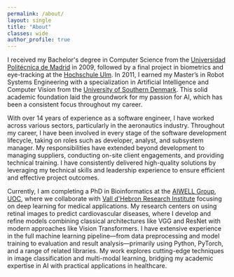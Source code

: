 ```yaml
---
permalink: /about/
layout: single
title: "About"
classes: wide
author_profile: true
---
```


I received my Bachelor's degree in Computer Science from the [Universidad Politécnica de Madrid](https://www.etsisi.upm.es/)
in 2009, followed by a final project in biometrics and eye-tracking at the [Hochschule Ulm](https://www.thu.de/en). In 2011,
I earned my Master’s in Robot Systems Engineering with a specialization in Artificial Intelligence and Computer Vision
from the [University of Southern Denmark](https://www.sdu.dk/en). This solid academic foundation laid the groundwork
for my passion for AI, which has been a consistent focus throughout my career.

With over 14 years of experience as a software engineer, I have worked across various sectors, particularly in the
aeronautics industry. Throughout my career, I have been involved in every stage of the software development lifecycle,
taking on roles such as developer, analyst, and subsystem manager. My responsibilities have extended beyond development
to managing suppliers, conducting on-site client engagements, and providing technical training. I have consistently
delivered high-quality solutions by leveraging my technical skills and leadership experience to ensure efficient and
effective project outcomes.


Currently, I am completing a PhD in Bioinformatics at the [AIWELL Group](https://aiwell.uoc.edu/), [UOC](https://www.uoc.edu),
where we collaborate with [Vall d'Hebron Research Institute](https://vhir.vallhebron.com/en) focusing on deep learning
for medical applications. My research centers on using retinal images to predict cardiovascular diseases, where I develop
and refine models combining classical architectures like VGG and ResNet with modern approaches like Vision Transformers.
I have extensive experience in the full machine learning pipeline—from data preprocessing and model training to
evaluation and result analysis—primarily using Python, PyTorch, and a range of related libraries. My work explores
cutting-edge techniques in image classification and multi-modal learning, bridging my academic expertise in AI with
practical applications in healthcare.
















[//]: # ()
[//]: # (------- )

[//]: # (Rubén G. Barriada is a PhD student at Universitat Oberta de Catalunya &#40;UOC&#41; and a member of AIWell group)

[//]: # (&#40;Artificial Intelligence for Human Well-being&#41;. He recived his Bachellor degree in Computer Science at)

[//]: # (Universidad Politécnica de Madrid &#40;UPM&#41; in 2009. He obtained his M.Sc. in Robot Systems Engineering, with specialization)

[//]: # (in Artificial Intelligence and Computer Vision at University of Southern Denmark &#40;SDU&#41; in 2011. Currently he is doing)

[//]: # (his PhD at part-time, combining his job as software engineer. His main research interests include computer vision,)

[//]: # (machine learning and deep learning algorithms in medical image &#40;retinal images&#41;.)

[//]: # ()
[//]: # ()
[//]: # (I am a software engineer with over 14 years of experience, having worked across various technological sectors. Throughout)

[//]: # (my career, I have been involved in every stage of the software development lifecycle, holding key roles such as developer,)

[//]: # (analyst, and subsystem manager. I have also managed suppliers, provided training, and worked closely with clients)

[//]: # (through on-site engagements, always aiming to deliver high-quality, efficient solutions.)

[//]: # ()
[//]: # ()
[//]: # (Passionate about artificial intelligence, a field I have been academically involved in since the early stages of my)

[//]: # (academic studies. My undergraduate final project was focused on biometrics, followed by a specialized master’s degree in artificial)

[//]: # (intelligence and computer vision, where I completed a thesis on vision in mobile robotics. Currently, I am pursuing)

[//]: # (a PhD, conducting research on deep learning models for predicting cardiovascular diseases using retinal images.)